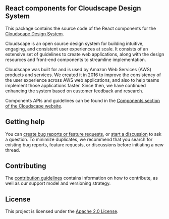 ## React components for Cloudscape Design System

This package contains the source code of the React components for the [Cloudscape Design System](https://cloudscape.design/).

Cloudscape is an open source design system for building intuitive, engaging, and consistent user experiences at scale. It consists of an extensive set of guidelines to create web applications, along with the design resources and front-end components to streamline implementation.

Cloudscape was built for and is used by Amazon Web Services (AWS) products and services. We created it in 2016 to improve the consistency of the user experience across AWS web applications, and also to help teams implement those applications faster. Since then, we have continued enhancing the system based on customer feedback and research.

Components APIs and guidelines can be found in the [Components section of the Cloudscape website](https://cloudscape.design/components/).


## Getting help

You can [create bug reports or feature requests](https://github.com/cloudscape-design/components/issues/new/choose), or [start a discussion](https://github.com/cloudscape-design/components/discussions) to ask a question. To minimize duplicates, we recommend that you search for existing bug reports, feature requests, or discussions before initiating a new thread.

## Contributing

The [contribution guidelines](https://github.com/cloudscape-design/components/blob/main/CONTRIBUTING.md) contains information on how to contribute, as well as our support model and versioning strategy.

## License

This project is licensed under the [Apache 2.0 License](/LICENSE).
